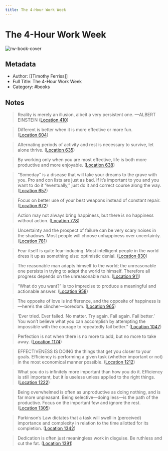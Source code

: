 ```yaml
---
title: The 4-Hour Work Week
---
```

# The 4-Hour Work Week

![rw-book-cover](https://images-na.ssl-images-amazon.com/images/I/51pPn2LkI8L._SL200_.jpg)

## Metadata
- Author: [[Timothy Ferriss]]
- Full Title: The 4-Hour Work Week
- Category: #books

## Notes
> Reality is merely an illusion, albeit a very persistent one. —ALBERT EINSTEIN ([Location 410](https://readwise.io/to_kindle?action=open&asin=B006X0M2TS&location=410))

> Different is better when it is more effective or more fun. ([Location 604](https://readwise.io/to_kindle?action=open&asin=B006X0M2TS&location=604))

> Alternating periods of activity and rest is necessary to survive, let alone thrive. ([Location 635](https://readwise.io/to_kindle?action=open&asin=B006X0M2TS&location=635))

> By working only when you are most effective, life is both more productive and more enjoyable. ([Location 638](https://readwise.io/to_kindle?action=open&asin=B006X0M2TS&location=638))

> “Someday” is a disease that will take your dreams to the grave with you. Pro and con lists are just as bad. If it’s important to you and you want to do it “eventually,” just do it and correct course along the way. ([Location 657](https://readwise.io/to_kindle?action=open&asin=B006X0M2TS&location=657))

> Focus on better use of your best weapons instead of constant repair. ([Location 672](https://readwise.io/to_kindle?action=open&asin=B006X0M2TS&location=672))

> Action may not always bring happiness, but there is no happiness without action. ([Location 778](https://readwise.io/to_kindle?action=open&asin=B006X0M2TS&location=778))

> Uncertainty and the prospect of failure can be very scary noises in the shadows. Most people will choose unhappiness over uncertainty. ([Location 781](https://readwise.io/to_kindle?action=open&asin=B006X0M2TS&location=781))

> Fear itself is quite fear-inducing. Most intelligent people in the world dress it up as something else: optimistic denial. ([Location 830](https://readwise.io/to_kindle?action=open&asin=B006X0M2TS&location=830))

> The reasonable man adapts himself to the world; the unreasonable one persists in trying to adapt the world to himself. Therefore all progress depends on the unreasonable man. ([Location 911](https://readwise.io/to_kindle?action=open&asin=B006X0M2TS&location=911))

> “What do you want?” is too imprecise to produce a meaningful and actionable answer. ([Location 958](https://readwise.io/to_kindle?action=open&asin=B006X0M2TS&location=958))

> The opposite of love is indifference, and the opposite of happiness is—here’s the clincher—boredom. ([Location 965](https://readwise.io/to_kindle?action=open&asin=B006X0M2TS&location=965))

> ‘Ever tried. Ever failed. No matter. Try again. Fail again. Fail better.’ You won’t believe what you can accomplish by attempting the impossible with the courage to repeatedly fail better.” ([Location 1047](https://readwise.io/to_kindle?action=open&asin=B006X0M2TS&location=1047))

> Perfection is not when there is no more to add, but no more to take away. ([Location 1174](https://readwise.io/to_kindle?action=open&asin=B006X0M2TS&location=1174))

> EFFECTIVENESS IS DOING the things that get you closer to your goals. Efficiency is performing a given task (whether important or not) in the most economical manner possible. ([Location 1212](https://readwise.io/to_kindle?action=open&asin=B006X0M2TS&location=1212))

> What you do is infinitely more important than how you do it. Efficiency is still important, but it is useless unless applied to the right things. ([Location 1222](https://readwise.io/to_kindle?action=open&asin=B006X0M2TS&location=1222))

> Being overwhelmed is often as unproductive as doing nothing, and is far more unpleasant. Being selective—doing less—is the path of the productive. Focus on the important few and ignore the rest. ([Location 1305](https://readwise.io/to_kindle?action=open&asin=B006X0M2TS&location=1305))

> Parkinson’s Law dictates that a task will swell in (perceived) importance and complexity in relation to the time allotted for its completion. ([Location 1342](https://readwise.io/to_kindle?action=open&asin=B006X0M2TS&location=1342))

> Dedication is often just meaningless work in disguise. Be ruthless and cut the fat. ([Location 1391](https://readwise.io/to_kindle?action=open&asin=B006X0M2TS&location=1391))

